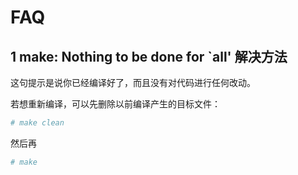 # FAQ

## 1 make: Nothing to be done for `all' 解决方法

这句提示是说你已经编译好了，而且没有对代码进行任何改动。

若想重新编译，可以先删除以前编译产生的目标文件：

```bash
# make clean
```

然后再

```bash
# make
```
